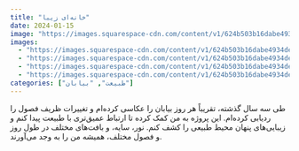 ```yaml
---
title: "خانه‌ای زیبا"
date: 2024-01-15
image: "https://images.squarespace-cdn.com/content/v1/624b503b16dabe4934de72a7/1649102926051-V9ZDE71GAH0RAQ4X9JBS/MatthiasHeiderich-082.jpg?format=2500w"
images:
  - "https://images.squarespace-cdn.com/content/v1/624b503b16dabe4934de72a7/1649102926073-3AMALD7984DLYFK155YR/MHeiderich-Southbound04.jpg?format=2500w"
  - "https://images.squarespace-cdn.com/content/v1/624b503b16dabe4934de72a7/1649102926062-X4FDKLBUG94SH9ZVPHST/MHeiderich-NIP01.jpg?format=2500w"
  - "https://images.squarespace-cdn.com/content/v1/624b503b16dabe4934de72a7/1649102926084-YIFRRVYN9J86HWU5QYU3/MHeiderich-Southbound01.jpg?format=2500w"
  - "https://images.squarespace-cdn.com/content/v1/624b503b16dabe4934de72a7/1649102926051-V9ZDE71GAH0RAQ4X9JBS/MatthiasHeiderich-082.jpg?format=2500w"
categories: ["طبیعت", "بیابان"]
---
```


طی سه سال گذشته، تقریباً هر روز بیابان را عکاسی کرده‌ام و تغییرات ظریف فصول را ردیابی کرده‌ام. 
این پروژه به من کمک کرده تا ارتباط عمیق‌تری با طبیعت پیدا کنم و زیبایی‌های پنهان محیط طبیعی را کشف کنم.
نور، سایه، و بافت‌های مختلف در طول روز و فصول مختلف، همیشه من را به وجد می‌آورند.
